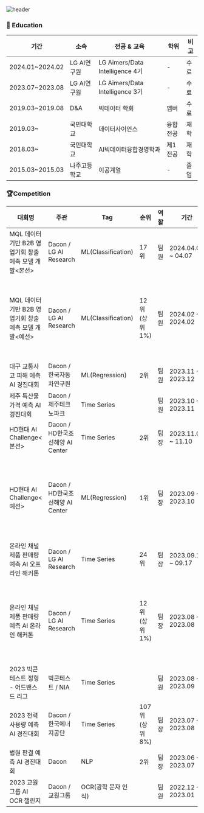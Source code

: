 ![header](https://capsule-render.vercel.app/api?type=venom&color=gradient&height=150&section=header&text=Welcome%20to-nl-Machine%20Choi's%20Github&fontColor=000000&fontSize=40&animation=scaleIn)

### 📝 Education

|기간|소속|전공 & 교육|학위|비고|
|----|---|-----------|---|----|
|2024.01~2024.02|LG AI연구원|LG Aimers/Data Intelligence 4기|-|수료|
|2023.07~2023.08|LG AI연구원|LG Aimers/Data Intelligence 3기|-|수료|
|2019.03~2019.08|D&A|빅데이터 학회|멤버|수료|
|2019.03~|국민대학교|데이터사이언스|융합전공|재학|
|2018.03~|국민대학교|AI빅데이터융합경영학과|제1전공|재학|
|2015.03~2015.03|나주고등학교|이공계열|-|졸업|
### 🏆Competition
|대회명|주관|Tag|순위|역할|기간|비고|
|----|----|----|----|----|--------|----|
|MQL 데이터 기반 B2B 영업기회 창출 예측 모델 개발<본선>|Dacon / LG AI Research|ML(Classification)|17위|팀원|2024.04.06 ~ 04.07| |
|MQL 데이터 기반 B2B 영업기회 창출 예측 모델 개발<예선>|Dacon / LG AI Research|ML(Classification)|12위(상위 1%)|팀원|2024.02 ~ 2024.02|오프라인 해커톤 진출|
|대구 교통사고 피해 예측 AI 경진대회|Dacon / 한국자동차연구원|ML(Regression)|2위|팀원|2023.11 ~ 2023.12| |
|제주 특산물 가격 예측 AI 경진대회|Dacon / 제주테크노파크|Time Series| |팀원|2023.10 ~ 2023.11| |
|HD현대 AI Challenge<본선>|Dacon / HD한국조선해양 AI Center|Time Series|2위|팀장|2023.11.06 ~ 11.10| |
|HD현대 AI Challenge<예선>|Dacon / HD한국조선해양 AI Center|ML(Regression)|1위|팀장|2023.09 ~ 2023.10|오프라인 해커톤 진출|
|온라인 채널 제품 판매량 예측 AI 오프라인 해커톤|Dacon / LG AI Research|Time Series|24위|팀장|2023.09.16 ~ 09.17| |
|온라인 채널 제품 판매량 예측 AI 온라인 해커톤|Dacon / LG AI Research|Time Series|12위(상위 1%)|팀장|2023.08 ~ 2023.08|오프라인 해커톤 진출|
|2023 빅콘테스트 정형 - 어드밴스드 리그|빅콘테스트 / NIA|Time Series| |팀원|2023.08 ~ 2023.09| |
|2023 전력사용량 예측 AI 경진대회|Dacon / 한국에너지공단|Time Series|107위(상위 8%)|팀장|2023.07 ~ 2023.08| |
|법원 판결 예측 AI 경진대회|Dacon|NLP|2위|팀장|2023.06 ~ 2023.07| |
|2023 교원그룹 AI OCR 챌린지|Dacon / 교원그룹|OCR(광학 문자 인식)| |팀원 |2022.12 ~ 2023.01| |


<!--
**JunYong-Choi/JunYong-Choi** is a ✨ _special_ ✨ repository because its `README.md` (this file) appears on your GitHub profile.

Here are some ideas to get you started:

- 🔭 I’m currently working on ...
- 🌱 I’m currently learning ...
- 👯 I’m looking to collaborate on ...
- 🤔 I’m looking for help with ...
- 💬 Ask me about ...
- 📫 How to reach me: ...
- 😄 Pronouns: ...
- ⚡ Fun fact: ...
-->
